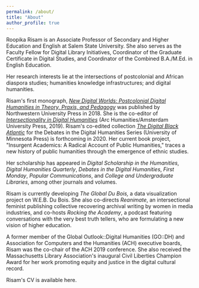 ```yaml
---
permalink: /about/
title: "About"
author_profile: true
---
```


Roopika Risam is an Associate Professor of Secondary and Higher Education and English at Salem State University. She also serves as the Faculty Fellow for Digital Library Initiatives, Coordinator of the Graduate Certificate in Digital Studies, and Coordinator of the Combined B.A./M.Ed. in English Education.

Her research interests lie at the intersections of postcolonial and African diaspora studies; humanities knowledge infrastructures; and digital humanities.

Risam's first monograph, [_New Digital Worlds: Postcolonial Digital Humanities in Theory, Praxis, and Pedagogy_](../ndw) was published by Northwestern University Press in 2018. She is the co-editor of [_Intersectionality in Digital Humanities_](../intersectionality) (Arc Humanities/Amsterdam University Press, 2019). Risam's co-edited collection [_The Digital Black Atlantic_](../dba) for the Debates in the Digital Humanities Series (University of Minnesota Press) is forthcoming in 2020. Her current book project, "Insurgent Academics: A Radical Account of Public Humanities," traces a new history of public humanities through the emergence of ethnic studies.

Her scholarship has appeared in _Digital Scholarship in the Humanities_, _Digital Humanities Quarterly_, _Debates in the Digital Humanities_, _First Monday_, _Popular Communications_, and _College and Undergraduate Libraries_, among other journals and volumes.

Risam is currently developing _The Global Du Bois,_ a data visualization project on W.E.B. Du Bois. She also co-directs _Reanimate_, an intersectional feminist publishing collective recovering archival writing by women in media industries, and co-hosts _Rocking the Academy_, a podcast featuring conversations with the very best truth tellers, who are formulating a new vision of higher education.

A former member of the Global Outlook::Digital Humanities (GO::DH) and Association for Computers and the Humanities (ACH) executive boards, Risam was the co-chair of the ACH 2019 conference. She also received the Massachusetts Library Association's inaugural Civil Liberties Champion Award for her work promoting equity and justice in the digital cultural record.

Risam's CV is available here.
